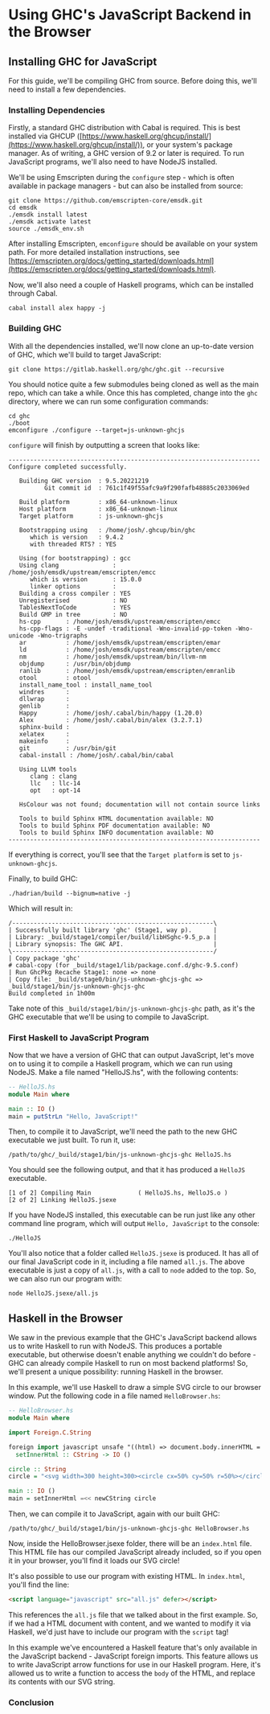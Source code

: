 
# Using GHC's JavaScript Backend in the Browser


## Installing GHC for JavaScript

For this guide, we'll be compiling GHC from source. Before doing this, we'll need to install a few dependencies.

### Installing Dependencies

Firstly, a standard GHC distribution with Cabal is required. This is best installed via GHCUP ([https://www.haskell.org/ghcup/install/](https://www.haskell.org/ghcup/install/)), or your system's package manager. As of writing, a GHC version of 9.2 or later is required. To run JavaScript programs, we'll also need to have NodeJS installed.

We'll be using Emscripten during the `configure` step - which is often available in package managers - but can also be installed from source:
```
git clone https://github.com/emscripten-core/emsdk.git
cd emsdk
./emsdk install latest
./emsdk activate latest
source ./emsdk_env.sh
```

After installing Emscripten, `emconfigure` should be available on your system path. For more detailed installation instructions, see [https://emscripten.org/docs/getting_started/downloads.html](https://emscripten.org/docs/getting_started/downloads.html).

Now, we'll also need a couple of Haskell programs, which can be installed through Cabal.

```
cabal install alex happy -j
```

### Building GHC

With all the dependencies installed, we'll now clone an up-to-date version of GHC, which we'll build to target JavaScript:
```
git clone https://gitlab.haskell.org/ghc/ghc.git --recursive
```
You should notice quite a few submodules being cloned as well as the main repo, which can take a while. Once this has completed, change into the `ghc` directory, where we can run some configuration commands:
```
cd ghc
./boot
emconfigure ./configure --target=js-unknown-ghcjs
```

`configure` will finish by outputting a screen that looks like:
```
----------------------------------------------------------------------
Configure completed successfully.

   Building GHC version  : 9.5.20221219
          Git commit id  : 761c1f49f55afc9a9f290fafb48885c2033069ed

   Build platform        : x86_64-unknown-linux
   Host platform         : x86_64-unknown-linux
   Target platform       : js-unknown-ghcjs

   Bootstrapping using   : /home/josh/.ghcup/bin/ghc
      which is version   : 9.4.2
      with threaded RTS? : YES

   Using (for bootstrapping) : gcc
   Using clang               : /home/josh/emsdk/upstream/emscripten/emcc
      which is version       : 15.0.0
      linker options         :
   Building a cross compiler : YES
   Unregisterised            : NO
   TablesNextToCode          : YES
   Build GMP in tree         : NO
   hs-cpp       : /home/josh/emsdk/upstream/emscripten/emcc
   hs-cpp-flags : -E -undef -traditional -Wno-invalid-pp-token -Wno-unicode -Wno-trigraphs
   ar           : /home/josh/emsdk/upstream/emscripten/emar
   ld           : /home/josh/emsdk/upstream/emscripten/emcc
   nm           : /home/josh/emsdk/upstream/bin/llvm-nm
   objdump      : /usr/bin/objdump
   ranlib       : /home/josh/emsdk/upstream/emscripten/emranlib
   otool        : otool
   install_name_tool : install_name_tool
   windres      :
   dllwrap      :
   genlib       :
   Happy        : /home/josh/.cabal/bin/happy (1.20.0)
   Alex         : /home/josh/.cabal/bin/alex (3.2.7.1)
   sphinx-build :
   xelatex      :
   makeinfo     :
   git          : /usr/bin/git
   cabal-install : /home/josh/.cabal/bin/cabal

   Using LLVM tools
      clang : clang
      llc   : llc-14
      opt   : opt-14

   HsColour was not found; documentation will not contain source links

   Tools to build Sphinx HTML documentation available: NO
   Tools to build Sphinx PDF documentation available: NO
   Tools to build Sphinx INFO documentation available: NO
----------------------------------------------------------------------
```

If everything is correct, you'll see that the `Target platform` is set to `js-unknown-ghcjs`.

Finally, to build GHC:
```
./hadrian/build --bignum=native -j
```

Which will result in:
```
/--------------------------------------------------------\
| Successfully built library 'ghc' (Stage1, way p).      |
| Library: _build/stage1/compiler/build/libHSghc-9.5_p.a |
| Library synopsis: The GHC API.                         |
\--------------------------------------------------------/
| Copy package 'ghc'
# cabal-copy (for _build/stage1/lib/package.conf.d/ghc-9.5.conf)
| Run GhcPkg Recache Stage1: none => none
| Copy file: _build/stage0/bin/js-unknown-ghcjs-ghc => _build/stage1/bin/js-unknown-ghcjs-ghc
Build completed in 1h00m
```

Take note of this `_build/stage1/bin/js-unknown-ghcjs-ghc` path, as it's the GHC executable that we'll be using to compile to JavaScript.

### First Haskell to JavaScript Program

Now that we have a version of GHC that can output JavaScript, let's move on to using it to compile a Haskell program, which we can run using NodeJS. Make a file named "HelloJS.hs", with the following contents:

```haskell
-- HelloJS.hs
module Main where

main :: IO ()
main = putStrLn "Hello, JavaScript!"
```

Then, to compile it to JavaScript, we'll need the path to the new GHC executable we just built. To run it, use:
```
/path/to/ghc/_build/stage1/bin/js-unknown-ghcjs-ghc HelloJS.hs
```

You should see the following output, and that it has produced a `HelloJS` executable.

```
[1 of 2] Compiling Main             ( HelloJS.hs, HelloJS.o )
[2 of 2] Linking HelloJS.jsexe
```

If you have NodeJS installed, this executable can be run just like any other command line program, which will output `Hello, JavaScript` to the console:

```
./HelloJS
```

You'll also notice that a folder called `HelloJS.jsexe` is produced. It has all of our final JavaScript code in it, including a file named `all.js`. The above executable is just a copy of `all.js`, with a call to `node` added to the top. So, we can also run our program with:

```
node HelloJS.jsexe/all.js
```

## Haskell in the Browser

We saw in the previous example that the GHC's JavaScript backend allows us to write Haskell to run with NodeJS. This produces a portable executable, but otherwise doesn't enable anything we couldn't do before - GHC can already compile Haskell to run on most backend platforms! So, we'll present a unique possibility: running Haskell in the browser.

In this example, we'll use Haskell to draw a simple SVG circle to our browser window. Put the following code in a file named `HelloBrowser.hs`:

```haskell
-- HelloBrowser.hs
module Main where

import Foreign.C.String

foreign import javascript unsafe "((html) => document.body.innerHTML = h$decodeUtf8z(html,0))"
  setInnerHtml :: CString -> IO ()

circle :: String
circle = "<svg width=300 height=300><circle cx=50% cy=50% r=50%></circle></svg>"

main :: IO ()
main = setInnerHtml =<< newCString circle
```

Then, we can compile it to JavaScript, again with our built GHC:
```
/path/to/ghc/_build/stage1/bin/js-unknown-ghcjs-ghc HelloBrowser.hs
```

Now, inside the HelloBrowser.jsexe folder, there will be an `index.html` file. This HTML file has our compiled JavaScript already included, so if you open it in your browser, you'll find it loads our SVG circle!

It's also possible to use our program with existing HTML. In `index.html`, you'll find the line:
```html
<script language="javascript" src="all.js" defer></script>
```
This references the `all.js` file that we talked about in the first example. So, if we had a HTML document with content, and we wanted to modify it via Haskell, we'd just have to include our program with the `script` tag!

In this example we've encountered a Haskell feature that's only available in the JavaScript backend - JavaScript foreign imports. This feature allows us to write JavaScript arrow functions for use in our Haskell program. Here, it's allowed us to write a function to access the `body` of the HTML, and replace its contents with our SVG string.

### Conclusion


